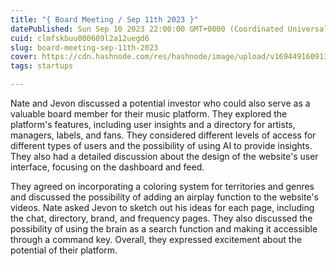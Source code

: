 ```yaml
---
title: "{ Board Meeting / Sep 11th 2023 }"
datePublished: Sun Sep 10 2023 22:00:00 GMT+0000 (Coordinated Universal Time)
cuid: clmfskbuu000609l2a12uegd6
slug: board-meeting-sep-11th-2023
cover: https://cdn.hashnode.com/res/hashnode/image/upload/v1694491609134/6639e4bd-c8a0-41d3-af33-5a41bba917fd.png
tags: startups

---
```


Nate and Jevon discussed a potential investor who could also serve as a valuable board member for their music platform. They explored the platform's features, including user insights and a directory for artists, managers, labels, and fans. They considered different levels of access for different types of users and the possibility of using AI to provide insights. They also had a detailed discussion about the design of the website's user interface, focusing on the dashboard and feed.

They agreed on incorporating a coloring system for territories and genres and discussed the possibility of adding an airplay function to the website's videos. Nate asked Jevon to sketch out his ideas for each page, including the chat, directory, brand, and frequency pages. They also discussed the possibility of using the brain as a search function and making it accessible through a command key. Overall, they expressed excitement about the potential of their platform.